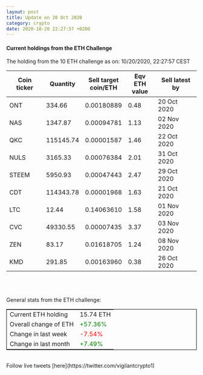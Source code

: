 ```yaml
---
layout: post
title: Update on 20 Oct 2020
category: crypto
date: 2020-10-20 22:27:57 +0200
---
```

<!-- Global site tag (gtag.js) - Google Analytics -->
<script async src="https://www.googletagmanager.com/gtag/js?id=UA-103831149-5"></script>
<script>
  window.dataLayer = window.dataLayer || [];
  function gtag(){dataLayer.push(arguments);}
  gtag('js', new Date());

  gtag('config', 'UA-103831149-5');
</script>


#### Current holdings from the ETH Challenge

The holding from the 10 ETH challenge as on: 10/20/2020, 22:27:57 CEST

|Coin ticker|Quantity|Sell target<br>coin/ETH|Eqv ETH<br>value|Sell latest by|
|-----------|--------|-----------|-----------|--------------|
ONT|334.66|  0.00180889|0.48|20 Oct 2020|
NAS|1347.87|  0.00094781|1.13|02 Nov 2020|
QKC|115145.74|  0.00001587|1.46|22 Oct 2020|
NULS|3165.33|  0.00076384|2.01|31 Oct 2020|
STEEM|5950.93|  0.00047443|2.47|29 Oct 2020|
CDT|114343.78|  0.00001968|1.63|21 Oct 2020|
LTC|12.44|  0.14063610|1.58|01 Nov 2020|
CVC|49330.55|  0.00007435|3.37|03 Nov 2020|
ZEN|83.17|  0.01618705|1.24|08 Nov 2020|
KMD|291.85|  0.00163960|0.38|26 Oct 2020|

<br>
<br>
<br>
General stats from the ETH challenge:

<table style="border:1px solid black;margin-left:auto;margin-right:auto;">
	<tbody>
	<tr>
		<td>Current ETH holding</td>
		<td>     15.74 ETH</td>
	</tr>
	<tr>
		<td>Overall change of ETH</td>
		<td><font color="green">+57.36%</font></td>
	</tr>
	<tr>
		<td>Change in last week</td>
		<td><font color="red">-7.54%</font></td>
	</tr>
	<tr>
		<td>Change in last month</td>
		<td><font color="green">+7.49%</font></td>
	</tr>
	</tbody>
</table>

<br>
Follow live tweets [here](https://twitter.com/vigilantcrypto1)
<br>
<br>